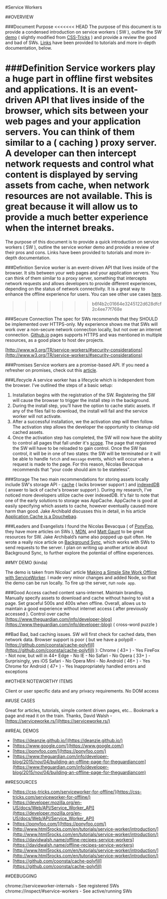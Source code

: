 #Service Workers

##OVERVIEW

###Document Purpose
<<<<<<< HEAD
The purpose of this document is to provide a condensed introduction on service workers ( SW ), outline the SW [demo](https://deanzie.github.io/) ( slightly modified from [CSS-Tricks](https://css-tricks.com/serviceworker-for-offline/) ) and provide a review the good and bad of SWs. [Links](https://github.com/Deanzie/deanzie.github.io/tree/master#resources) have been provided to tutorials and more in-depth documentation, below.

###Definition
Service workers play a huge part in offline first websites and applications. It is an event-driven API that lives inside of the browser, which sits between your web pages and your application servers. You can think of them similar to a ( caching ) proxy server. A developer can then intercept network requests and control what content is displayed by serving assets from cache, when network resources are not available. This is great because it will allow us to provide a much better experience when the internet breaks.
=======
The purpose of this document is to provide a quick introduction on service workers ( SW ), outline the service worker demo and provide a review of their pros and cons. Links have been provided to tutorials and more in-depth documentation.

###Definition
Service worker is an event-driven API that lives inside of the browser. It sits between your web pages and your application servers. You can think of them similar to a proxy server, something that intercepts network requests and allows developers to provide different experiences, depending on the status of network connectivity. It is a great way to enhance the offline experience for users. You can see other use cases [here](https://developer.mozilla.org/en-US/docs/Web/API/Service_Worker_API#Other_use_case_ideas).
>>>>>>> b6f4b2c01664e3245122d628dfcf2c4ee77f768e

###Secure Connection
The spec for SWs recommends that they SHOULD be implemented over HTTPS-only. My experience shows me that SWs will work over a non-secure network connection locally, but not over an internet connection. [Github.io](https://pages.github.com/) pages supports HTTPS and was mentioned in multiple resources, as a good place to host dev projects.

[http://www.w3.org/TR/service-workers/#security-considerations](http://www.w3.org/TR/service-workers/#security-considerations)

###Promises
Service workers are a promise-based API. If you need a refresher on promises, check out this [article](https://ponyfoo.com/articles/es6-promises-in-depth).

###Lifecycle
A service worker has a lifecycle which is independent from the browser. I’ve outlined the steps of a basic setup:
1.  Installation begins with the registration of the SW. Registering the SW will cause the browser to trigger the install step in the background.
2.  During the install step, you’ll have the option to cache static assets. If any of the files fail to download, the install will fail and the service worker will not activate.
3.  After a successful installation, we the activation step will then follow. The activation step allows the developer the opportunity to cleanup old cached assets.
4.  Once the activation step has completed, the SW will now have the ability to control all pages that fall under it's [scope](https://developer.mozilla.org/en-US/docs/Web/API/ServiceWorkerGlobalScope). The page that registered the SW will have to be reloaded to gain control. Once the SW has control, it will be in one of two states: the SW will be terminated or it will be able to handle `fetch` and `message` events, which will occur when a request is made to the page. For this reason, Nicolas Bevacqua recommends that “your code should aim to be stateless”.

###Storage
The two main recommendations for storing assets locally include SW's storage API - [cache](https://developer.mozilla.org/en-US/docs/Web/API/Cache) ( lacks browser support ) and [indexedDB](https://developer.mozilla.org/en-US/docs/Web/API/IndexedDB_API) ( answer to lack of cache's browser support ). During my research, I've noticed more developers utilize cache over indexedDB.  It's fair to note that one of the early solutions to storage was AppCache. AppCache is good at easily specifying which assets to cache, however eventually caused more harm than good. Jake Archibald discusses this in detail, in his article [Application Cache is a Douchebag](http://alistapart.com/article/application-cache-is-a-douchebag).

###Leaders and Evangelists
I found the Nicolas Bevacqua ( of [PonyFoo](https://ponyfoo.com/), they have more articles on SWs ), [MDN](https://developer.mozilla.org/en-US/docs/Web/API/Service_Worker_API/Using_Service_Workers), and [Matt Gaunt](http://www.html5rocks.com/en/tutorials/service-worker/introduction/) to be great resources for SW. Jake Archibald’s name also popped up quit often. He wrote a really nice article on [Background Sync](https://developers.google.com/web/updates/2015/12/background-sync), which works with SWs to send requests to the server. I plan on writing up another article about Background Sync, to further explore the potential of offline experiences.


##MY DEMO (kinda)

The demo is taken from Nicolas' article [Making a Simple Site Work Offline with ServiceWorker](https://css-tricks.com/serviceworker-for-offline/). I made very minor changes and added Node, so that the demo can be run locally. To fire up the server, run `node app`.

###Good
Access cached content sans-internet. Maintain branding.
Manually specify assets to download and cache without having to visit a page.
Set graceful 500s and 400s when offline.
Overall, allows us to maintain a good experience without internet access ( after previously accessed ).
Control over cache
[https://www.theguardian.com/info/developer-blog](https://www.theguardian.com/info/developer-blog) ( cross-word puzzle )


##Bad
Bad, bad caching issues. SW will first check for cached data, then network data.
Browser support is poor ( but we have a polypill - [https://github.com/coonsta/cache-polyfill](https://github.com/coonsta/cache-polyfill) ):
Chrome ( 43+ ) - Yes
FireFox - Not now, but will in 44+
Edge - No
IE - No
Safari - No
Opera ( 33+ ) - Surprisingly, yes
iOS Safari - No
Opera Mini - No
Android ( 46+ ) - Yes
Chrome for Android ( 47+ ) - Yes
Inappropriately handled errors and exceptions


##OTHER NOTEWORTHY ITEMS

Client or user specific data and any privacy requirements.
No DOM access


##USE CASES

Great for articles, tutorials, simple content driven pages, etc...  Bookmark a page and read it on the train.
Thanks, David Walsh - [https://serviceworke.rs/](https://serviceworke.rs/)


##REAL DEMOS

* [https://deanzie.github.io/](https://deanzie.github.io/)
* [https://www.google.com/](https://www.google.com/)
* [https://ponyfoo.com/](https://ponyfoo.com/)
* [https://www.theguardian.com/info/developer-blog/2015/nov/04/building-an-offline-page-for-theguardiancom](https://www.theguardian.com/info/developer-blog/2015/nov/04/building-an-offline-page-for-theguardiancom)


##RESOURCES

* [https://css-tricks.com/serviceworker-for-offline/](https://css-tricks.com/serviceworker-for-offline/)
* [https://developer.mozilla.org/en-US/docs/Web/API/Service_Worker_API](https://developer.mozilla.org/en-US/docs/Web/API/Service_Worker_API)
* [https://ponyfoo.com/](https://ponyfoo.com/)
* [http://www.html5rocks.com/en/tutorials/service-worker/introduction/](http://www.html5rocks.com/en/tutorials/service-worker/introduction/)
* [https://davidwalsh.name/offline-recipes-service-workers](https://davidwalsh.name/offline-recipes-service-workers)
* [http://www.html5rocks.com/en/tutorials/service-worker/introduction/](http://www.html5rocks.com/en/tutorials/service-worker/introduction/)
* [https://github.com/coonsta/cache-polyfill](https://github.com/coonsta/cache-polyfill)


##DEBUGGING

chrome://serviceworker-internals - See registered SWs
chrome://inspect/#service-workers - See active/running SWs
